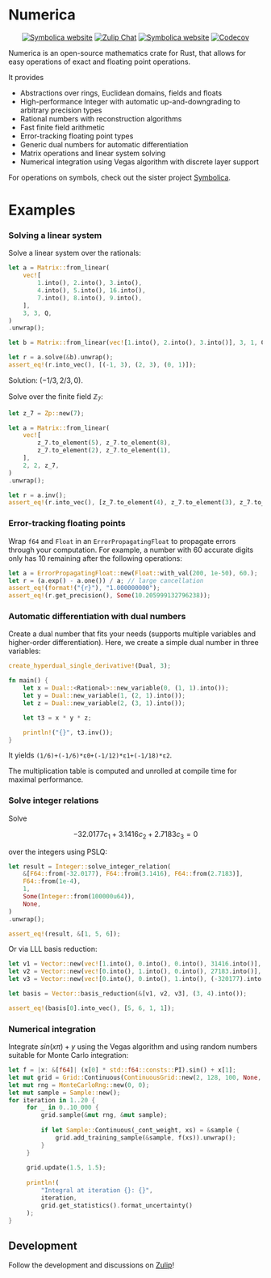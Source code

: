 # Numerica

<p align="center">
<a href="https://symbolica.io"><img alt="Symbolica website" src="https://img.shields.io/static/v1?label=symbolica&message=website&color=orange&style=flat-square"></a>
  <a href="https://zulip.symbolica.io"><img alt="Zulip Chat" src="https://img.shields.io/static/v1?label=zulip&message=discussions&color=blue&style=flat-square"></a>
    <a href="https://github.com/benruijl/symbolica"><img alt="Symbolica website" src="https://img.shields.io/static/v1?label=github&message=development&color=green&style=flat-square&logo=github"></a>
    <a href="https://app.codecov.io/gh/benruijl/symbolica"><img alt="Codecov" src="https://img.shields.io/codecov/c/github/benruijl/symbolica?token=N43MATK5XJ&style=flat-square"></a>
</p>

Numerica is an open-source mathematics crate for Rust, that allows for easy operations of exact and floating point operations.

It provides
- Abstractions over rings, Euclidean domains, fields and floats
- High-performance Integer with automatic up-and-downgrading to arbitrary precision types
- Rational numbers with reconstruction algorithms
- Fast finite field arithmetic
- Error-tracking floating point types
- Generic dual numbers for automatic differentiation
- Matrix operations and linear system solving
- Numerical integration using Vegas algorithm with discrete layer support

For operations on symbols, check out the sister project [Symbolica](https://symbolica.io).


# Examples


### Solving a linear system

Solve a linear system over the rationals:

```rust
let a = Matrix::from_linear(
    vec![
        1.into(), 2.into(), 3.into(),
        4.into(), 5.into(), 16.into(),
        7.into(), 8.into(), 9.into(),
    ],
    3, 3, Q,
)
.unwrap();

let b = Matrix::from_linear(vec![1.into(), 2.into(), 3.into()], 3, 1, Q).unwrap();

let r = a.solve(&b).unwrap();
assert_eq!(r.into_vec(), [(-1, 3), (2, 3), (0, 1)]);
```
Solution: $(-1/3, 2/3, 0)$.

Solve over the finite field $\mathbb{Z}_7$:

```rust
let z_7 = Zp::new(7);

let a = Matrix::from_linear(
    vec![
        z_7.to_element(5), z_7.to_element(8),
        z_7.to_element(2), z_7.to_element(1),
    ],
    2, 2, z_7,
)
.unwrap();

let r = a.inv();
assert_eq!(r.into_vec(), [z_7.to_element(4), z_7.to_element(3), z_7.to_element(2), z_7.to_element(0)]);
```

### Error-tracking floating points

Wrap `f64` and `Float` in an `ErrorPropagatingFloat` to propagate errors through
your computation. For example, a number with 60 accurate digits only has 10 remaining after the following operations:

```rust
let a = ErrorPropagatingFloat::new(Float::with_val(200, 1e-50), 60.);
let r = (a.exp() - a.one()) / a; // large cancellation
assert_eq!(format!("{r}"), "1.000000000");
assert_eq!(r.get_precision(), Some(10.205999132796238));
```

### Automatic differentiation with dual numbers

Create a dual number that fits your needs (supports multiple variables and higher-order differentiation).
Here, we create a simple dual number in three variables:

```rust
create_hyperdual_single_derivative!(Dual, 3);

fn main() {
    let x = Dual::<Rational>::new_variable(0, (1, 1).into());
    let y = Dual::new_variable(1, (2, 1).into());
    let z = Dual::new_variable(2, (3, 1).into());

    let t3 = x * y * z;

    println!("{}", t3.inv());
}
```
It yields `(1/6)+(-1/6)*ε0+(-1/12)*ε1+(-1/18)*ε2`.

The multiplication table is computed and unrolled at compile time for maximal performance.

### Solve integer relations

Solve 

$$
-32.0177 c_1 + 3.1416 c_2 + 2.7183 c_3 = 0
$$

over the integers using PSLQ:

```rust
let result = Integer::solve_integer_relation(
    &[F64::from(-32.0177), F64::from(3.1416), F64::from(2.7183)],
    F64::from(1e-4),
    1,
    Some(Integer::from(100000u64)),
    None,
)
.unwrap();

assert_eq!(result, &[1, 5, 6]);
```

Or via LLL basis reduction:

```rust
let v1 = Vector::new(vec![1.into(), 0.into(), 0.into(), 31416.into()], Z);
let v2 = Vector::new(vec![0.into(), 1.into(), 0.into(), 27183.into()], Z);
let v3 = Vector::new(vec![0.into(), 0.into(), 1.into(), (-320177).into()], Z);

let basis = Vector::basis_reduction(&[v1, v2, v3], (3, 4).into());

assert_eq!(basis[0].into_vec(), [5, 6, 1, 1]);
```

### Numerical integration

Integrate $sin(x \pi) + y$ using the Vegas algorithm and using random numbers suitable for Monte Carlo integration:

```rust
let f = |x: &[f64]| (x[0] * std::f64::consts::PI).sin() + x[1];
let mut grid = Grid::Continuous(ContinuousGrid::new(2, 128, 100, None, false));
let mut rng = MonteCarloRng::new(0, 0);
let mut sample = Sample::new();
for iteration in 1..20 {
     for _ in 0..10_000 {
         grid.sample(&mut rng, &mut sample);
    
         if let Sample::Continuous(_cont_weight, xs) = &sample {
             grid.add_training_sample(&sample, f(xs)).unwrap();
         }
     }
    
     grid.update(1.5, 1.5);
    
     println!(
         "Integral at iteration {}: {}",
         iteration,
         grid.get_statistics().format_uncertainty()
     );
}
```




## Development

Follow the development and discussions on [Zulip](https://reform.zulipchat.com)!
